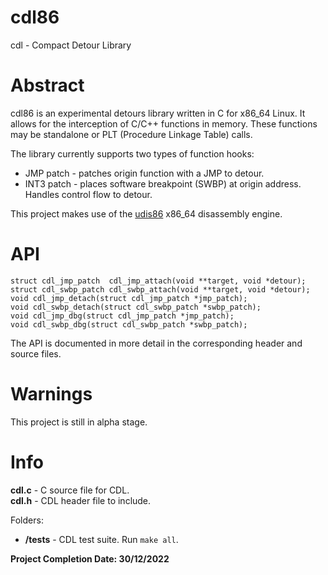 # cdl86

cdl - Compact Detour Library

# Abstract
cdl86 is an experimental detours library written in C for x86_64 Linux. It allows
for the interception of C/C++ functions in memory. These functions may be
standalone or PLT (Procedure Linkage Table) calls.

The library currently supports two types of function hooks:
* JMP patch - patches origin function with a JMP to detour.
* INT3 patch - places software breakpoint (SWBP) at origin address. Handles control flow to detour.

This project makes use of the [udis86](https://github.com/vmt/udis86)
x86_64 disassembly engine.

# API
```
struct cdl_jmp_patch  cdl_jmp_attach(void **target, void *detour);
struct cdl_swbp_patch cdl_swbp_attach(void **target, void *detour);
void cdl_jmp_detach(struct cdl_jmp_patch *jmp_patch);
void cdl_swbp_detach(struct cdl_swbp_patch *swbp_patch);
void cdl_jmp_dbg(struct cdl_jmp_patch *jmp_patch);
void cdl_swbp_dbg(struct cdl_swbp_patch *swbp_patch);
```
The API is documented in more detail in the corresponding header and source
files.

# Warnings
This project is still in alpha stage.

# Info
**cdl.c** - C source file for CDL. <br>
**cdl.h** - CDL header file to include.

Folders:
* **/tests** - CDL test suite. Run `make all`.

**Project Completion Date: 30/12/2022**

